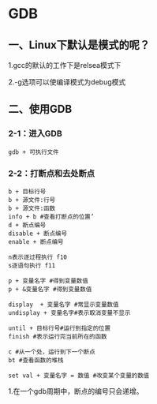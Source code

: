 # GDB

## 一、Linux下默认是模式的呢？

1.gcc的默认的工作下是relsea模式下

2.-g选项可以使编译模式为debug模式

## 二、使用GDB

### 2-1：进入GDB

```shell
gdb + 可执行文件
```

### 2-2：打断点和去处断点

```shell
b + 目标行号
b + 源文件:行号
b + 源文件:函数
info + b #查看打断点的位置’
d + 断点编号
disable + 断点编号
enable + 断点编号

n表示逐过程执行 f10
s逐语句执行 f11

p + 变量名字 #得到变量数值
p + &变量名字 #得到变量数值

display  + 变量名字 #常显示变量数值
undisplay + 变量名字#表示取消变量不显示

until + 目标行号#运行到指定的位置
finish #表示运行完当前所在的函数

c #从一个处，运行到下一个断点
bt #查看函数的堆栈

set val + 变量名字 = 数值 #改变某个变量的数值
```

1.在一个gdb周期中，断点的编号只会递增。
